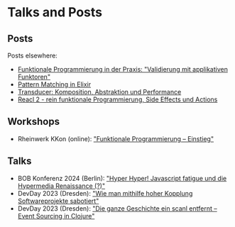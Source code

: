 # Talks and Posts

## Posts

Posts elsewhere:

- [Funktionale Programmierung in der Praxis: "Validierung mit applikativen
  Funktoren"](https://funktionale-programmierung.de/2022/04/26/validierung-mit-applikativen-funktoren.html)
- [Pattern Matching in
  Elixir](https://funktionale-programmierung.de/2018/06/05/elixir-pattern-matching.html)
- [Transducer: Komposition, Abstraktion und
  Performance](https://funktionale-programmierung.de/2018/03/22/transducer.html)
- [Reacl 2 - rein funktionale Programmierung, Side Effects und
  Actions](https://funktionale-programmierung.de/2017/06/29/reacl2.html)



## Workshops

- Rheinwerk KKon (online): ["Funktionale Programmierung – Einstieg"](https://rheinwerk-kkon.de/workshops/schneider-funktionale-programmierung-einstieg/)

## Talks

- BOB Konferenz 2024 (Berlin): ["Hyper Hyper! Javascript fatigue und die
  Hypermedia Renaissance (?)"](https://bobkonf.de/2024/schneider.html)
- DevDay 2023 (Dresden): ["Wie man mithilfe hoher Kopplung Softwareprojekte
  sabotiert"](https://www.devday.de/dev-day-2023/talk/wie-man-mithilfe-hoher-kopplung-softwareprojekte-sabotiert/)
- DevDay 2023 (Dresden): ["Die ganze Geschichte ein scanl entfernt – Event
  Sourcing in
  Clojure"](https://www.devday.de/dev-day-2023/talk/lightning-talks/)
